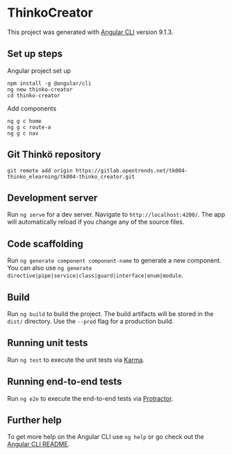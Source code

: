 # ThinkoCreator

This project was generated with [Angular CLI](https://github.com/angular/angular-cli) version 9.1.3.

## Set up steps

Angular project set up
```
npm install -g @angular/cli
ng new thinko-creator
cd thinko-creator
```


Add components
```
ng g c home
ng g c route-a
ng g c nav
```


## Git Thinkö repository 

`git remote add origin https://gitlab.opentrends.net/tk004-thinko_elearning/tk004-thinko_creator.git` 

## Development server

Run `ng serve` for a dev server. Navigate to `http://localhost:4200/`. The app will automatically reload if you change any of the source files.

## Code scaffolding

Run `ng generate component component-name` to generate a new component. You can also use `ng generate directive|pipe|service|class|guard|interface|enum|module`.

## Build

Run `ng build` to build the project. The build artifacts will be stored in the `dist/` directory. Use the `--prod` flag for a production build.

## Running unit tests

Run `ng test` to execute the unit tests via [Karma](https://karma-runner.github.io).

## Running end-to-end tests

Run `ng e2e` to execute the end-to-end tests via [Protractor](http://www.protractortest.org/).

## Further help

To get more help on the Angular CLI use `ng help` or go check out the [Angular CLI README](https://github.com/angular/angular-cli/blob/master/README.md).

